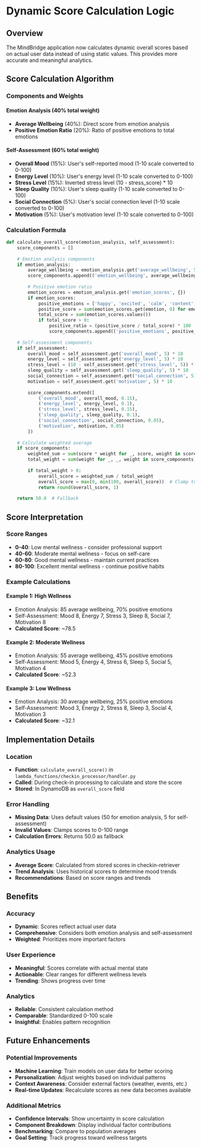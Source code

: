 # Dynamic Score Calculation Logic

## Overview

The MindBridge application now calculates dynamic overall scores based on actual user data instead of using static values. This provides more accurate and meaningful analytics.

## Score Calculation Algorithm

### Components and Weights

#### Emotion Analysis (40% total weight)
- **Average Wellbeing** (40%): Direct score from emotion analysis
- **Positive Emotion Ratio** (20%): Ratio of positive emotions to total emotions

#### Self-Assessment (60% total weight)
- **Overall Mood** (15%): User's self-reported mood (1-10 scale converted to 0-100)
- **Energy Level** (10%): User's energy level (1-10 scale converted to 0-100)
- **Stress Level** (15%): Inverted stress level (10 - stress_score) * 10
- **Sleep Quality** (10%): User's sleep quality (1-10 scale converted to 0-100)
- **Social Connection** (5%): User's social connection level (1-10 scale converted to 0-100)
- **Motivation** (5%): User's motivation level (1-10 scale converted to 0-100)

### Calculation Formula

```python
def calculate_overall_score(emotion_analysis, self_assessment):
    score_components = []
    
    # Emotion analysis components
    if emotion_analysis:
        average_wellbeing = emotion_analysis.get('average_wellbeing', 50)
        score_components.append(('emotion_wellbeing', average_wellbeing, 0.4))
        
        # Positive emotion ratio
        emotion_scores = emotion_analysis.get('emotion_scores', {})
        if emotion_scores:
            positive_emotions = ['happy', 'excited', 'calm', 'content', 'joyful']
            positive_score = sum(emotion_scores.get(emotion, 0) for emotion in positive_emotions)
            total_score = sum(emotion_scores.values())
            if total_score > 0:
                positive_ratio = (positive_score / total_score) * 100
                score_components.append(('positive_emotions', positive_ratio, 0.2))
    
    # Self-assessment components
    if self_assessment:
        overall_mood = self_assessment.get('overall_mood', 5) * 10
        energy_level = self_assessment.get('energy_level', 5) * 10
        stress_level = (10 - self_assessment.get('stress_level', 5)) * 10
        sleep_quality = self_assessment.get('sleep_quality', 5) * 10
        social_connection = self_assessment.get('social_connection', 5) * 10
        motivation = self_assessment.get('motivation', 5) * 10
        
        score_components.extend([
            ('overall_mood', overall_mood, 0.15),
            ('energy_level', energy_level, 0.1),
            ('stress_level', stress_level, 0.15),
            ('sleep_quality', sleep_quality, 0.1),
            ('social_connection', social_connection, 0.05),
            ('motivation', motivation, 0.05)
        ])
    
    # Calculate weighted average
    if score_components:
        weighted_sum = sum(score * weight for _, score, weight in score_components)
        total_weight = sum(weight for _, _, weight in score_components)
        
        if total_weight > 0:
            overall_score = weighted_sum / total_weight
            overall_score = max(0, min(100, overall_score))  # Clamp to 0-100
            return round(overall_score, 1)
    
    return 50.0  # Fallback
```

## Score Interpretation

### Score Ranges
- **0-40**: Low mental wellness - consider professional support
- **40-60**: Moderate mental wellness - focus on self-care
- **60-80**: Good mental wellness - maintain current practices
- **80-100**: Excellent mental wellness - continue positive habits

### Example Calculations

#### Example 1: High Wellness
- Emotion Analysis: 85 average wellbeing, 70% positive emotions
- Self-Assessment: Mood 8, Energy 7, Stress 3, Sleep 8, Social 7, Motivation 8
- **Calculated Score**: ~78.5

#### Example 2: Moderate Wellness
- Emotion Analysis: 55 average wellbeing, 45% positive emotions
- Self-Assessment: Mood 5, Energy 4, Stress 6, Sleep 5, Social 5, Motivation 4
- **Calculated Score**: ~52.3

#### Example 3: Low Wellness
- Emotion Analysis: 30 average wellbeing, 25% positive emotions
- Self-Assessment: Mood 3, Energy 2, Stress 8, Sleep 3, Social 4, Motivation 3
- **Calculated Score**: ~32.1

## Implementation Details

### Location
- **Function**: `calculate_overall_score()` in `lambda_functions/checkin_processor/handler.py`
- **Called**: During check-in processing to calculate and store the score
- **Stored**: In DynamoDB as `overall_score` field

### Error Handling
- **Missing Data**: Uses default values (50 for emotion analysis, 5 for self-assessment)
- **Invalid Values**: Clamps scores to 0-100 range
- **Calculation Errors**: Returns 50.0 as fallback

### Analytics Usage
- **Average Score**: Calculated from stored scores in checkin-retriever
- **Trend Analysis**: Uses historical scores to determine mood trends
- **Recommendations**: Based on score ranges and trends

## Benefits

### Accuracy
- **Dynamic**: Scores reflect actual user data
- **Comprehensive**: Considers both emotion analysis and self-assessment
- **Weighted**: Prioritizes more important factors

### User Experience
- **Meaningful**: Scores correlate with actual mental state
- **Actionable**: Clear ranges for different wellness levels
- **Trending**: Shows progress over time

### Analytics
- **Reliable**: Consistent calculation method
- **Comparable**: Standardized 0-100 scale
- **Insightful**: Enables pattern recognition

## Future Enhancements

### Potential Improvements
- **Machine Learning**: Train models on user data for better scoring
- **Personalization**: Adjust weights based on individual patterns
- **Context Awareness**: Consider external factors (weather, events, etc.)
- **Real-time Updates**: Recalculate scores as new data becomes available

### Additional Metrics
- **Confidence Intervals**: Show uncertainty in score calculation
- **Component Breakdown**: Display individual factor contributions
- **Benchmarking**: Compare to population averages
- **Goal Setting**: Track progress toward wellness targets 